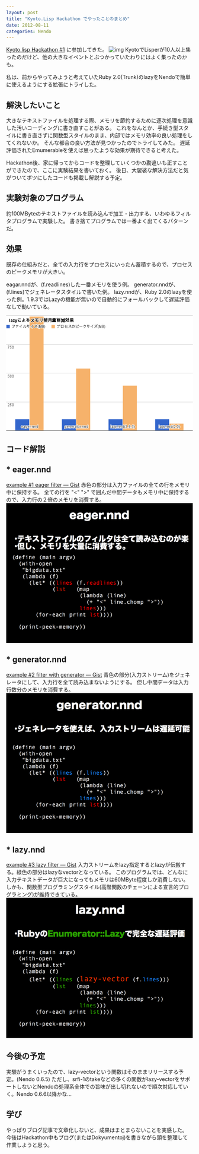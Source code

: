 ```yaml
---
layout: post
title: "Kyoto.Lisp Hackathon でやったことのまとめ"
date: 2012-08-11
categories: Nendo
---
```

[Kyoto.lisp Hackathon #1](http://atnd.org/event/E0007877) に参加してきた。
 ![img](http://common-lisp.net/logo120x80.png)
KyotoでLisperが10人以上集ったのだけど、他の大きなイベントとぶつかっていたわりにはよく集ったのかも。

私は、前からやってみようと考えていたRuby 2.0(Trunk)のlazyをNendoで簡単に使えるようにする拡張にトライした。

## 解決したいこと
大きなテキストファイルを処理する際、メモリを節約するために逐次処理を意識した汚いコーディングに書き直すことがある。
これをなんとか、手続き型スタイルに書き直さずに関数型スタイルのまま、内部ではメモリ効率の良い処理をしてくれないか。
そんな都合の良い方法が見つかったのでトライしてみた。
遅延評価されたEmumerableを使えば思ったような効果が期待できると考えた。

Hackathon後、家に帰ってからコードを整理していくつかの勘違いも正すことができたので、ここに実験結果を書いておく。
後日、大袈裟な解決方法だと気がついてボツにしたコードも掲載し解説する予定。

## 実験対象のプログラム
約100MByteのテキストファイルを読み込んで加工・出力する、いわゆるフィルタプログラムで実験した。
書き捨てプログラムでは一番よく出てくるパターンだ。

## 効果
既存の仕組みだと、全ての入力行をプロセスにいったん蓄積するので、プロセスのピークメモリが大きい。

eagar.nndが、(f.readlines)した一番メモリを使う例。
generator.nndが、(f.lines)でジェネレータスタイルで書いた例。
lazy.nndが、Ruby 2.0のlazyを使った例。1.9.3ではLazyの機能が無いので自動的にフォールバックして遅延評価なしで動いている。

![img](/assets/images/lazy_for_nendo_exam_graph.png)

## コード解説

## * eager.nnd
[example #1 eager filter — Gist](http://gist.github.com/3323848)
赤色の部分は入力ファイルの全ての行をメモリ中に保持する。
全ての行を "<" ">" で囲んだ中間データもメモリ中に保持するので、入力行の２倍のメモリを消費する。
![img](/assets/images/eager.nnd.png)

## * generator.nnd
[example #2 filter with generator — Gist](http://gist.github.com/3323850)
青色の部分(入力ストリーム)をジェネレータにして、入力行を全て読み込まないようにする。
但し中間データは入力行数分のメモリを消費する。
![img](/assets/images/generator.nnd.png)

## * lazy.nnd
[example #3 lazy filter — Gist](http://gist.github.com/3323853)
入力ストリームをlazy指定するとlazyが伝搬する。緑色の部分はlazyなvectorとなっている。
このプログラムでは、どんなに入力テキストデータが巨大になってもメモリは60MByte程度しか消費しない。
しかも、関数型プログラミングスタイル(高階関数のチェーンによる宣言的プログラミング)が維持できている。
![img](/assets/images/lazy.nnd.png)

## 今後の予定
実験がうまくいったので、lazy-vectorという関数はそのままリリースする予定。(Nendo 0.6.5)
ただし、srfi-1のtakeなどの多くの関数がlazy-vectorをサポートしないとNendoの処理系全体での旨味が出し切れないので順次対応していく。Nendo 0.6.6以降かな…

## 学び
やっぱりブログ記事で文章化しないと、成果はまとまらないことを実感した。
今後はHackathon中もブログ(またはDokyumentoj)を書きながら頭を整理して作業しようと思う。

